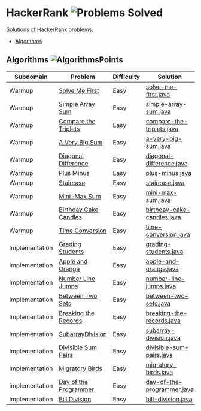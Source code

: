 # HackerRank ![Problems Solved]
Solutions of [HackerRank](https://www.hackerrank.com/Anna_Hamberger) problems.


* [Algorithms](#Algorithms)

## Algorithms ![AlgorithmsPoints]

|Subdomain|Problem|Difficulty|Solution|
|---|---|---|---|
|Warmup|[Solve Me First](https://www.hackerrank.com/challenges/solve-me-first/problem)|Easy|[solve-me-first.java](algorithms/Warmup/SolveMeFirst.java)|
|Warmup|[Simple Array Sum](https://www.hackerrank.com/challenges/simple-array-sum/problem)|Easy|[simple-array-sum.java](algorithms/Warmup/SimpleArraySum.java)|
|Warmup|[Compare the Triplets](https://www.hackerrank.com/challenges/compare-the-triplets/problem)|Easy|[compare-the-triplets.java](algorithms/Warmup/CompareTheTriplets.java)|
|Warmup|[A Very Big Sum](https://www.hackerrank.com/challenges/a-very-big-sum/problem)|Easy|[a-very-big-sum.java](algorithms/Warmup/AVeryBigSum.java)|
|Warmup|[Diagonal Difference](https://www.hackerrank.com/challenges/diagonal-difference/problem)|Easy|[diagonal-difference.java](algorithms/Warmup/DiagonalDifference.java)|
|Warmup|[Plus Minus](https://www.hackerrank.com/challenges/plus-minus/problem)|Easy|[plus-minus.java](algorithms/Warmup/PlusMinus.java)|
|Warmup|[Staircase](https://www.hackerrank.com/challenges/staircase/problem)|Easy|[staircase.java](algorithms/Warmup/Staircase.java)|
|Warmup|[Mini-Max Sum](https://www.hackerrank.com/challenges/mini-max-sum/problem)|Easy|[mini-max-sum.java](algorithms/Warmup/MiniMaxSum.java)|
|Warmup|[Birthday Cake Candles](https://www.hackerrank.com/challenges/birthday-cake-candles/problem)|Easy|[birthday-cake-candles.java](algorithms/Warmup/BirthdayCakeCandles.java)|
|Warmup|[Time Conversion](https://www.hackerrank.com/challenges/time-conversion/problem)|Easy|[time-conversion.java](algorithms/Warmup/TimeConversion.java)|
|Implementation|[Grading Students](https://www.hackerrank.com/challenges/grading/problem)|Easy|[grading-students.java](algorithms/Implementation/GradingStudents.java)|
|Implementation|[Apple and Orange](https://www.hackerrank.com/challenges/apple-and-orange/problem)|Easy|[apple-and-orange.java](algorithms/Implementation/AppleAndOrange.java)|
|Implementation|[Number Line Jumps](https://www.hackerrank.com/challenges/kangaroo/problem)|Easy|[number-line-jumps.java](algorithms/Implementation/NumberLineJumps.java)|
|Implementation|[Between Two Sets](https://www.hackerrank.com/challenges/between-two-sets/problem)|Easy|[between-two-sets.java](algorithms/Implementation/BetweenTwoSets.java)|
|Implementation|[Breaking the Records](https://www.hackerrank.com/challenges/breaking-best-and-worst-records/problem)|Easy|[breaking-the-records.java](algorithms/Implementation/BreakingTheRecords.java)|
|Implementation|[SubarrayDivision](https://www.hackerrank.com/challenges/the-birthday-bar/problem)|Easy|[subarray-division.java](algorithms/Implementation/SubarrayDivision.java)|
|Implementation|[Divisible Sum Pairs](https://www.hackerrank.com/challenges/divisible-sum-pairs/problem)|Easy|[divisible-sum-pairs.java](algorithms/Implementation/DivisibleSumPairs.java)|
|Implementation|[Migratory Birds](https://www.hackerrank.com/challenges/migratory-birds/problem)|Easy|[migratory-birds.java](algorithms/Implementation/MigratoryBirds.java)|
|Implementation|[Day of the Programmer](https://www.hackerrank.com/challenges/day-of-the-programmer/problem)|Easy|[day-of-the-programmer.java](algorithms/Implementation/DayOfTheProgrammer.java)|
|Implementation|[Bill Division](https://www.hackerrank.com/challenges/bon-appetit/problem)|Easy|[bill-division.java](algorithms/Implementation/BillDivision.java)|


[Problems Solved]:https://img.shields.io/badge/Problems%20Solved-20-brightgreen.svg
[AlgorithmsPoints]:https://img.shields.io/badge/Points-201-brightgreen.svg